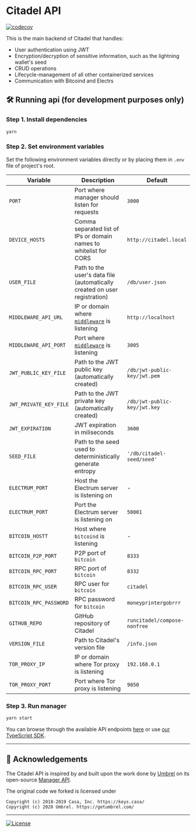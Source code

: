 # Citadel API

[![codecov](https://codecov.io/github/runcitadel/manager/branch/main/graph/badge.svg?token=9WJ88AUTB9)](https://codecov.io/github/runcitadel/manager)

This is the main backend of Citadel that handles:

- User authentication using JWT
- Encryption/decryption of sensitive information, such as the lightning wallet's seed
- CRUD operations
- Lifecycle-management of all other containerized services
- Communication with Bitcoind and Electrs

## 🛠 Running api (for development purposes only)

### Step 1. Install dependencies
```sh
yarn
```

### Step 2. Set environment variables
Set the following environment variables directly or by placing them in `.env` file of project's root.

| Variable | Description | Default |
| ------------- | ------------- | ------------- |
| `PORT` | Port where manager should listen for requests | `3000` |
| `DEVICE_HOSTS` | Comma separated list of IPs or domain names to whitelist for CORS | `http://citadel.local` |
| `USER_FILE` | Path to the user's data file (automatically created on user registration) | `/db/user.json` |
| `MIDDLEWARE_API_URL` | IP or domain where [`middleware`](https://github.com/runcitadel/middleware) is listening | `http://localhost` |
| `MIDDLEWARE_API_PORT` | Port where [`middleware`](https://github.com/runcitadel/middleware) is listening | `3005` |
| `JWT_PUBLIC_KEY_FILE` | Path to the JWT public key (automatically created) | `/db/jwt-public-key/jwt.pem` |
| `JWT_PRIVATE_KEY_FILE` | Path to the JWT private key (automatically created) | `/db/jwt-public-key/jwt.key` |
| `JWT_EXPIRATION` | JWT expiration in miliseconds | `3600` |
| `SEED_FILE` | Path to the seed used to deterministically generate entropy | `'/db/citadel-seed/seed'` |
| `ELECTRUM_PORT` | Host the Electrum server is listening on | - |
| `ELECTRUM_PORT` | Port the Electrum server is listening on | `50001` |
| `BITCOIN_HOSTT` | Host where `bitcoind` is listening | - |
| `BITCOIN_P2P_PORT` | P2P port of `bitcoin` | `8333` |
| `BITCOIN_RPC_PORT` | RPC port of `bitcoin` | `8332` |
| `BITCOIN_RPC_USER` | RPC user for `bitcoin` | `citadel` |
| `BITCOIN_RPC_PASSWORD` | RPC password for `bitcoin` | `moneyprintergobrrr` |
| `GITHUB_REPO` | GitHub repository of Citadel | `runcitadel/compose-nonfree` |
| `VERSION_FILE` | Path to Citadel's version file | `/info.json` |
| `TOR_PROXY_IP` | IP or domain where Tor proxy is listening | `192.168.0.1` |
| `TOR_PROXY_PORT` | Port where Tor proxy is listening | `9050` |

### Step 3. Run manager
```sh
yarn start
```

You can browse through the available API endpoints [here](https://github.com/citadel-core/api/tree/main/routes/v2) or use [our TypeScript SDK](https://github.com/runcitadel/sdk-v2).

---

## 🙏 Acknowledgements

The Citadel API is inspired by and built upon the work done by [Umbrel](https://github.com/getumbrel) on its open-source [Manager API](https://github.com/getumbrel/umbrel-manager).

The original code we forked is licensed under

```
Copyright (c) 2018-2019 Casa, Inc. https://keys.casa/
Copyright (c) 2020 Umbrel. https://getumbrel.com/
```

---

[![License](https://img.shields.io/github/license/runcitadel/manager?color=%235351FB)](https://github.com/runcitadel/manager/blob/main/LICENSE)

